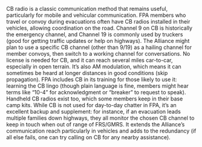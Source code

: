 CB radio is a classic communication method that remains useful, particularly for mobile and vehicular communication. FPA members who travel or convoy during evacuations often have CB radios installed in their vehicles, allowing coordination on the road. Channel 9 on CB is historically the emergency channel, and Channel 19 is commonly used by truckers (good for getting traffic updates or help on highways). The Alliance might plan to use a specific CB channel (other than 9/19) as a hailing channel for member convoys, then switch to a working channel for conversations. No license is needed for CB, and it can reach several miles car-to-car, especially in open terrain. It’s also AM modulation, which means it can sometimes be heard at longer distances in good conditions (skip propagation). FPA includes CB in its training for those likely to use it: learning the CB lingo (though plain language is fine, members might hear terms like “10-4” for acknowledgment or “breaker” to request to speak). Handheld CB radios exist too, which some members keep in their base camp kits. While CB is not used for day-to-day chatter in FPA, it’s an excellent backup and supplement: for instance, if an evacuation leads multiple families down highways, they all monitor the chosen CB channel to keep in touch when out of range of FRS/GMRS. It extends the Alliance’s communication reach particularly in vehicles and adds to the redundancy (if all else fails, one can try calling on CB for any nearby assistance).